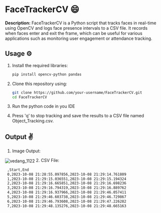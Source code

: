 # FaceTrackerCV 😄

**Description:** FaceTrackerCV is a Python script that tracks faces in real-time using OpenCV and logs face presence intervals to a CSV file. It records when faces enter and exit the frame, which can be useful for various applications such as monitoring user engagement or attendance tracking.

## Usage ⚙️

1. Install the required libraries:

   ```bash
   pip install opencv-python pandas

2. Clone this repository using:
    ```bash
    git clone https://github.com/your-username/FaceTrackerCV.git
    cd FaceTrackerCV

4. Run the python code in you IDE
   
5. Press 'q' to stop tracking and save the results to a CSV file named Object_Tracking.csv.

## Output ✌️
   1. Image Output:
<img align="center" src="./image_2023-10-08_213012347.png" alt="vedang_1122" width="auto" height="auto"/>
   2. CSV File:
   
  ```bash
   ,Start,End
   0,2023-10-08 21:28:55.097856,2023-10-08 21:29:14.761809
   1,2023-10-08 21:29:15.036551,2023-10-08 21:29:15.194324
   2,2023-10-08 21:29:16.665851,2023-10-08 21:29:16.698236
   3,2023-10-08 21:29:16.794319,2023-10-08 21:29:16.889762
   4,2023-10-08 21:29:16.937966,2023-10-08 21:29:46.057411
   5,2023-10-08 21:29:46.603738,2023-10-08 21:29:46.729867
   6,2023-10-08 21:29:46.793608,2023-10-08 21:29:47.226282
   7,2023-10-08 21:29:48.135276,2023-10-08 21:29:48.665163
